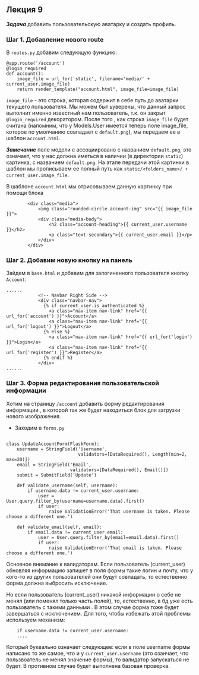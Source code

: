 ## Лекция 9

***Задача*** добавить пользовательскую аватарку и создать профиль.

### Шаг 1. Добавление нового route
В ```routes.py``` добавим следующую функцию:
```
@app.route('/account')
@login_required
def account():
    image_file = url_for('static', filename='media/' + current_user.image_file)
    return render_template("account.html", image_file=image_file)
```

```image_file``` - это строка, которая содержит в себе путь до аватарки текущего пользователя. Мы можем быт ьуверены, что данный запрос выполнит именно известный нам пользователь, т.к. он закрыт ```@login_required``` декоратором.
После того , как строка ```image_file``` будет считана (напомним, что у Models.User имеется теперь поле image_file, которое по умолчанию совпадает с ```default.png```), мы передаем ее в шаблон ```account.html```.

***Замечание*** поле модели с ассоциировано с названием ```default.png```, это означает, что у нас должна иметься в наличии (в директории ```static```) картинка, с названием ```default.png```. На этапе передачи этой картинки в шаблон мы прописываем ее полный путь как ```static/<folders_name>/ + current_user.image_file```.


В шаблоне ```account.html``` мы отрисовываем данную картинку при помощи блока <img>
```
        <div class="media">
            <img class="rounded-circle account-img" src="{{ image_file }}">
            <div class="media-body">
                <h2 class="account-heading">{{ current_user.username }}</h2>
                <p class="text-secondary">{{ current_user.email }}</p>
            </div>
        </div>
```

###  Шаг 2. Добавим новую кнопку на панель
Зайдем в ```base.html``` и добавим для залогиненного пользователя кнопку ```Account```:
```
......
            <!-- Navbar Right Side -->
            <div class="navbar-nav">
              {% if current_user.is_authenticated %}
                <a class="nav-item nav-link" href="{{ url_for('account') }}">Account</a>
                <a class="nav-item nav-link" href="{{ url_for('logout') }}">Logout</a>
              {% else %}
                <a class="nav-item nav-link" href="{{ url_for('login') }}">Login</a>
                <a class="nav-item nav-link" href="{{ url_for('register') }}">Register</a>
              {% endif %}
            </div>  
......
```

### Шаг 3. Форма редактирования пользовательской информации
Хотим на страницу ```/account``` добавить форму редактирования информации , в которой так же будет находиться
блок для загрузки нового изображения.

* Заходим в ```forms.py```
```

class UpdateAccountForm(FlaskForm):
    username = StringField('Username',
                           validators=[DataRequired(), Length(min=2, max=20)])
    email = StringField('Email',
                        validators=[DataRequired(), Email()])
    submit = SubmitField('Update')

    def validate_username(self, username):
        if username.data != current_user.username:
            user = User.query.filter_by(username=username.data).first()
            if user:
                raise ValidationError('That username is taken. Please choose a different one.')

    def validate_email(self, email):
        if email.data != current_user.email:
            user = User.query.filter_by(email=email.data).first()
            if user:
                raise ValidationError('That email is taken. Please choose a different one.')
```

Основное внимание к валидаторам.
Если пользователь (current_user) обновляя информацию запишет в поля формы такие логин и почту, что у кого-то из других пользователей они будут совпадать, то естественно форма должна выбросить исключение.

Но если пользователь (current_user) никакой информации о себе не менял (или поменял только часть полей), то, естественно, в бд уже есть пользователь с такими данными . В этом случае форма тоже будет завершаться с исключением. Для того, чтобы избежать этой проблемы используем механизм:
```
    if username.data != current_user.username:
    ....
```
Который буквально означает следующее: если в поле username формы написано то же самое, что и у ```current_user.username``` (это озанчает, что пользвоатель не менял значение формы), то валидатор запускаться не будет. В противном случае будет выполнена базовая проверка.
